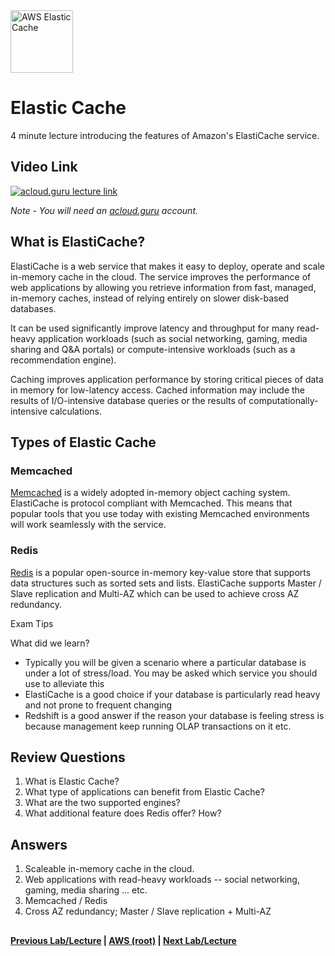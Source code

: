 <img src="https://i.imgur.com/5F1xBGa.png" height="100" title="AWS Elastic Cache" />  

Elastic Cache
======

4 minute lecture introducing the features of Amazon's ElastiCache service.


## Video Link

[![acloud.guru lecture link](https://i.imgur.com/dsRv9yZ.png)](https://acloud.guru/course/aws-certified-solutions-architect-associate/learn/databases/elasticache/watch)

*Note - You will need an [acloud.guru](acloud.guru) account.*


## What is ElastiCache?

ElastiCache is a web service that makes it easy to deploy, operate and scale in-memory cache in the cloud. The
service improves the performance of web applications by allowing you retrieve information from fast,
managed, in-memory caches, instead of relying entirely on slower disk-based databases.

It can be used significantly improve latency and throughput for many read-heavy application workloads (such as
social networking, gaming, media sharing and Q&A portals) or compute-intensive workloads (such as a recommendation
engine).

Caching improves application performance by storing critical pieces of data in memory for low-latency access. Cached
information may include the results of I/O-intensive database queries or the results of computationally-intensive
calculations.


## Types of Elastic Cache


### Memcached

[Memcached](https://www.memcached.org/) is a widely adopted in-memory object caching system. ElastiCache is
protocol compliant with Memcached.  This means that popular tools that you use today with existing Memcached
environments will work seamlessly with the service.


### Redis

[Redis](https://redis.io/) is a popular open-source in-memory key-value store that supports data structures
such as sorted sets and lists. ElastiCache supports Master / Slave replication and Multi-AZ which can be 
used to achieve cross AZ redundancy.


Exam Tips

What did we learn?

* Typically you will be given a scenario where a particular database is under a lot of stress/load. You may
  be asked which service you should use to alleviate this
* ElastiCache is a good choice if your database is particularly read heavy and not prone to frequent changing
* Redshift is a good answer if the reason your database is feeling stress is because management keep
  running OLAP transactions on it etc. 

    
## Review Questions

1.  What is Elastic Cache?
2.  What type of applications can benefit from Elastic Cache?
3.  What are the two supported engines?
4.  What additional feature does Redis offer? How?


## Answers

1.  Scaleable in-memory cache in the cloud.
2.  Web applications with read-heavy workloads -- social networking, gaming, media sharing ... etc. 
3.  Memcached / Redis
4.  Cross AZ redundancy; Master / Slave replication + Multi-AZ
  
  
## 

**[Previous Lab/Lecture](databases-redshift.md) | [AWS (root)](../readme.adoc) | [Next Lab/Lecture](databases-aurora.md)**










